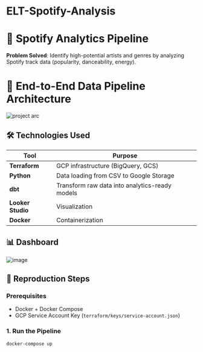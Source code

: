 # ELT-Spotify-Analysis

# 🎵 Spotify Analytics Pipeline

**Problem Solved**: Identify high-potential artists and genres by analyzing Spotify track data (popularity, danceability, energy).  

# 🔨 End-to-End Data Pipeline Architecture
![project arc](https://github.com/user-attachments/assets/7ea14a52-730c-4d03-a273-8fcc8b1ce008)



## 🛠️ Technologies Used
| Tool          | Purpose                          |
|---------------|----------------------------------|
| **Terraform** | GCP infrastructure (BigQuery, GCS) |
| **Python**    | Data loading from CSV to Google Storage |
| **dbt**       | Transform raw data into analytics-ready models |
| **Looker Studio** | Visualization                  |
| **Docker** | Containerization                  |


## 📊 Dashboard
![image](https://github.com/user-attachments/assets/c0d04f67-618c-43d4-beaa-0125d67064c3)


## 🚀 Reproduction Steps

### **Prerequisites**
- Docker + Docker Compose
- GCP Service Account Key (`terraform/keys/service-account.json`)

### **1. Run the Pipeline**
```bash
docker-compose up
